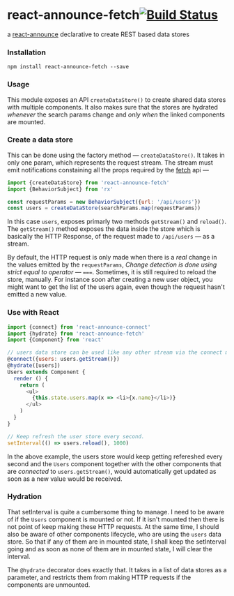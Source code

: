 # react-announce-fetch[![Build Status](https://travis-ci.org/tusharmath/react-announce-fetch.svg?branch=master)](https://travis-ci.org/tusharmath/react-announce-fetch)
a [react-announce](https://github.com/tusharmath/react-announce) declarative to create REST based data stores

### Installation
```
npm install react-announce-fetch --save
```

### Usage
This module exposes an API `createDataStore()` to create shared data stores with multiple components. It also makes sure that the stores are hydrated *whenever* the search params change and *only when* the linked components are mounted.

### Create a data store
This can be done using the factory method — `createDataStore()`. It takes in only one param, which represents the request stream. The stream must emit notifications constaining all the props required by the [fetch](https://github.com/github/fetch) api —

```javascript
import {createDataStore} from 'react-announce-fetch'
import {BehaviorSubject} from 'rx'

const requestParams = new BehaviorSubject({url: '/api/users'})
const users = createDataStore(searchParams.map(requestParams))
```


In this case `users`, exposes primarly two methods `getStream()` and `reload()`. The `getStream()` method exposes the data inside the store which is basically the HTTP Response, of the request made to `/api/users` — as a stream.

By default, the HTTP request is only made when there is a *real* change in the values emitted by the `requestParams`, *Change detection is done using strict equal to operator — `===`*. Sometimes, it is still required to reload the store, manually. For instance soon after creating a new user object, you might want to get the list of the users again, even though the request hasn't emitted a new value.

### Use with React


```javascript
import {connect} from 'react-announce-connect'
import {hydrate} from 'react-announce-fetch'
import {Component} from 'react'

// users data store can be used like any other stream via the connect module
@connect({users: users.getStream()})
@hydrate([users])
Users extends Component {
  render () {
    return (
      <ul>
        {this.state.users.map(x => <li>{x.name}</li>)}
      </ul>
    )    
  }
}

// Keep refresh the user store every second.
setInterval(() => users.reload(), 1000)

```

In the above example, the users store would keep getting refereshed every second and the `Users` component together with the other components that are *connected* to `users.getStream()`, would automatically get updated as soon as a new value would be received.

### Hydration
That setInterval is quite a cumbersome thing to manage. I need to be aware of if the `Users` component is mounted or not. If it isn't mounted then there is not point of keep making these HTTP requests. At the same time, I should also be aware of other components lifecycle, who are using the `users` data store. So that if any of them are in mounted state, I shall keep the setInterval going and as soon as none of them are in mounted state, I will clear the interval.

The `@hydrate` decorator does exactly that. It takes in a list of data stores as a parameter, and restricts them from making HTTP requests if the components are unmounted.

